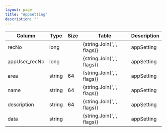 ```yaml
---
layout: page
title: "AppSetting"
description: ""
---
```




| Column | Type | Size | Table | Description |
| ------ | ---- | ---- | ----- | ----------- |
| recNo | long |  | {string.Join(',', flags)} | appSetting | 
| appUser_recNo | long |  | {string.Join(',', flags)} | appSetting | 
| area | string | 64 | {string.Join(',', flags)} | appSetting | 
| name | string | 64 | {string.Join(',', flags)} | appSetting | 
| description | string | 64 | {string.Join(',', flags)} | appSetting | 
| data | string |  | {string.Join(',', flags)} | appSetting | 


